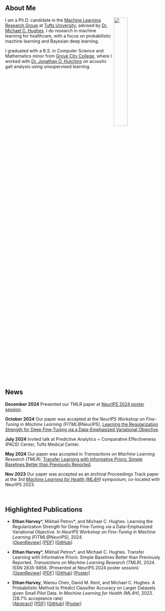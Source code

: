 ## About Me

<img src="https://thostle.com/img/Nips19239.JPG" align="right" width="30%"/>

I am a Ph.D. candidate in the <a href="https://github.com/tufts-ml/" target="_blank">Machine Learning Research Group</a> at <a href="https://www.tufts.edu/" target="_blank">Tufts University</a>, advised by <a href="https://www.michaelchughes.com/" target="_blank">Dr. Michael C. Hughes</a>. I do research in machine learning for healthcare, with a focus on probabilistic machine learning and Bayesian deep learning.

I graduated with a B.S. in Computer Science and Mathematics minor from <a href="https://www.gcc.edu/" target="_blank">Grove City College</a>, where I worked with <a href="https://www.gcc.edu/Home/Academics/Faculty-Directory/Faculty-Detail/jonathan-o-hutchins" target="_blank">Dr. Jonathan O. Hutchins</a> on acoustic gait analysis using unsupervised learning.

<br clear="right"/>

## News

**December 2024** Presented our TMLR paper at [NeurIPS 2024 poster session](https://neurips.cc/virtual/2024/poster/99332).

**October 2024** Our paper was accepted at the *NeurIPS Workshop on Fine-Tuning in Machine Learning (FITML@NeurIPS)*, [Learning the Regularization Strength for Deep Fine-Tuning via a Data-Emphasized Variational Objective](https://openreview.net/forum?id=wzvP0CJ8h4).

**July 2024** Invited talk at Predictive Analytics + Comparative Effectiveness (PACE) Center, Tufts Medical Center.

**May 2024** Our paper was accepted in *Transactions on Machine Learning Research (TMLR)*, [Transfer Learning with Informative Priors: Simple Baselines Better than Previously Reported](https://openreview.net/forum?id=BbvSU02jLg).

**Nov 2023** Our paper was accepted as an archival Proceedings Track paper at the 3rd [*Machine Learning for Health (ML4H)*](https://ml4h.cc/2023/) symposium, co-located with NeurIPS 2023.

<br/>

## Highlighted Publications

* **Ethan Harvey**\*, Mikhail Petrov\*, and Michael C. Hughes. Learning the Regularization Strength for Deep Fine-Tuning via a Data-Emphasized Variational Objective. In *NeurIPS Workshop on Fine-Tuning in Machine Learning (FITML@NeurIPS)*, 2024.\
  [<a href="https://openreview.net/forum?id=wzvP0CJ8h4" target="_blank">OpenReview</a>] [<a href="https://openreview.net/pdf?id=wzvP0CJ8h4" target="_blank">PDF</a>] [<a href="https://github.com/tufts-ml/data-emphasized-ELBo" target="_blank">GitHub</a>]

* **Ethan Harvey**\*, Mikhail Petrov\*, and Michael C. Hughes. Transfer Learning with Informative Priors: Simple Baselines Better than Previously Reported. *Transactions on Machine Learning Research (TMLR)*, 2024. ISSN 2835-8856. (Presented at NeurIPS 2024 poster session)\
  [<a href="https://openreview.net/forum?id=BbvSU02jLg" target="_blank">OpenReview</a>] [<a href="https://openreview.net/pdf?id=BbvSU02jLg" target="_blank">PDF</a>] [<a href="https://github.com/tufts-ml/bdl-transfer-learning" target="_blank">GitHub</a>] [<a href="https://thostle.com/posters/harvey2024transfer.pdf" target="_blank">Poster</a>]

* **Ethan Harvey**, Wansu Chen, David M. Kent, and Michael C. Hughes. A Probabilistic Method to Predict Classifier Accuracy on Larger Datasets given Small Pilot Data. In *Machine Learning for Health (ML4H)*, 2023. (28.7% acceptance rate)\
  [<a href="https://proceedings.mlr.press/v225/harvey23a.html" target="_blank">Abstract</a>] [<a href="https://proceedings.mlr.press/v225/harvey23a/harvey23a.pdf" target="_blank">PDF</a>] [<a href="https://github.com/tufts-ml/extrapolating-classifier-accuracy-to-larger-datasets" target="_blank">GitHub</a>] [<a href="https://thostle.com/posters/harvey2023probabilistic.pdf" target="_blank">Poster</a>]

<br/>
